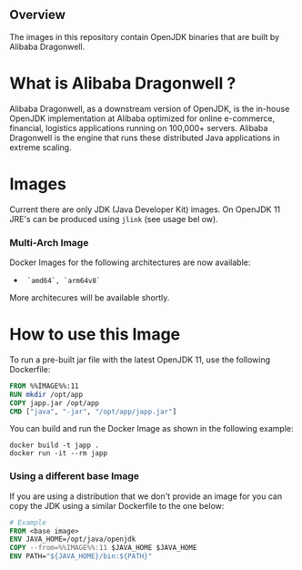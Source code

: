 ## Overview

The images in this repository contain OpenJDK binaries that are built by Alibaba Dragonwell.

# What is Alibaba Dragonwell ?

Alibaba Dragonwell, as a downstream version of OpenJDK, is the in-house OpenJDK implementation at Alibaba optimized for online e-commerce, financial, logistics applications running on 100,000+ servers. Alibaba Dragonwell is the engine that runs these distributed Java applications in extreme scaling.


# Images

Current there are only JDK (Java Developer Kit) images. On OpenJDK 11 JRE's can be produced using `jlink` (see usage bel
ow).

### Multi-Arch Image

Docker Images for the following architectures are now available:

-      `amd64`, `arm64v8`

More architecures will be available shortly.

# How to use this Image

To run a pre-built jar file with the latest OpenJDK 11, use the following Dockerfile:

```dockerfile
FROM %%IMAGE%%:11
RUN mkdir /opt/app
COPY japp.jar /opt/app
CMD ["java", "-jar", "/opt/app/japp.jar"]
```

You can build and run the Docker Image as shown in the following example:

```console
docker build -t japp .
docker run -it --rm japp
```

### Using a different base Image

If you are using a distribution that we don't provide an image for you can copy the JDK using a similar Dockerfile to the
one below:

```dockerfile
# Example
FROM <base image>
ENV JAVA_HOME=/opt/java/openjdk
COPY --from=%%IMAGE%%:11 $JAVA_HOME $JAVA_HOME
ENV PATH="${JAVA_HOME}/bin:${PATH}"
```
